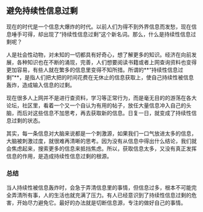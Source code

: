 ## 避免持续性信息过剩

现在的时代是一个信息大爆炸的时代。以前人们为得不到外界信息而发愁，现在信息唾手可得，却出现了“持续性信息过剩”这个新名词。那么，什么是持续性信息过剩呢？

人是社会性动物，对未知的一切都具有好奇心，想了解更多的知识。经济在向前发展，各种知识也在不断的涌现，完善，人们想要阅读书籍或者上网查询资料也变得更加容易，有些人就在繁多的信息里变得不知所措。所谓的**“持续性信息过剩”**，是指人们把大把的时间花费在无休止的信息获取上，使自己持续性被信息轰炸，造成输入信息的过剩。

现在很多人上网并不是进行查资料，学习等正常行为，而是毫无目的的游荡在各大论坛，社区里，看着一个又一个自认为有用的帖子，放任大量信息冲入自己的头脑，而后对这些信息不加思考，再去获取新的信息。日复一日，就变成了持续性信息过剩的状态。

其实，每一条信息对大脑来说都是一个刺激源，如果我们一口气放进太多的信息，大脑被刺激过度，就很难再清晰的思考。因为没有从信息中得出什么结论，我们就会焦虑起来，搜索更多的信息来抵挡焦虑。所以，获取信息太多，又没有真正发挥信息的作用，是造成持续性信息过剩的根源。

### 总结

当人持续性被信息轰炸时，会急于弄清信息里的事情，但信息过多，根本不可能完全弄清所有事，人的生活也就充满了压力。有人已经意识到了持续性信息过剩的危害，开始尽力避免它。最好的办法就是切断信息源，专注的做好自己的事情。

